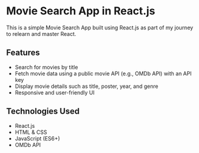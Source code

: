 # Movie Search App in React.js  

This is a simple Movie Search App built using React.js as part of my journey to relearn and master React.  

## Features  

- Search for movies by title  
- Fetch movie data using a public movie API (e.g., OMDb API) with an API key  
- Display movie details such as title, poster, year, and genre  
- Responsive and user-friendly UI  

## Technologies Used  

- React.js  
- HTML & CSS  
- JavaScript (ES6+)  
- OMDb API
